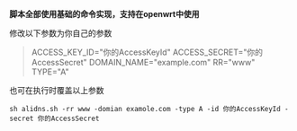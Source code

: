 **脚本全部使用基础的命令实现，支持在openwrt中使用** 

修改以下参数为你自己的参数
>ACCESS_KEY_ID="你的AccessKeyId"
	ACCESS_SECRET="你的AccessSecret"
	DOMAIN_NAME="example.com"
	RR="www"
	TYPE="A"

也可在执行时覆盖以上参数
```shell
sh alidns.sh -rr www -domian examole.com -type A -id 你的AccessKeyId -secret 你的AccessSecret
```
